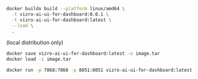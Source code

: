 ```bash
docker buildx build --platform linux/amd64 \
  -t vizro-ai-ui-for-dashboard:0.0.1 \
  -t vizro-ai-ui-for-dashboard:latest \
  --load \
  .
```

(local distribution only)
```bash
docker save vizro-ai-ui-for-dashboard:latest -o image.tar
docker load -i image.tar
```


```bash
docker run -p 7868:7868 -p 8051:8051 vizro-ai-ui-for-dashboard:latest
```

